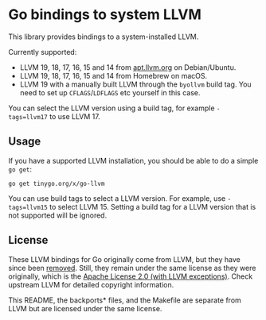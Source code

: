 # Go bindings to system LLVM

This library provides bindings to a system-installed LLVM.

Currently supported:

  * LLVM 19, 18, 17, 16, 15 and 14 from [apt.llvm.org](http://apt.llvm.org/) on Debian/Ubuntu.
  * LLVM 19, 18, 17, 16, 15 and 14 from Homebrew on macOS.
  * LLVM 19 with a manually built LLVM through the `byollvm` build tag. You
    need to set up `CFLAGS`/`LDFLAGS` etc yourself in this case.

You can select the LLVM version using a build tag, for example `-tags=llvm17`
to use LLVM 17.

## Usage

If you have a supported LLVM installation, you should be able to do a simple `go get`:

    go get tinygo.org/x/go-llvm

You can use build tags to select a LLVM version. For example, use `-tags=llvm15` to select LLVM 15. Setting a build tag for a LLVM version that is not supported will be ignored.

## License

These LLVM bindings for Go originally come from LLVM, but they have since been [removed](https://discourse.llvm.org/t/rfc-remove-the-go-bindings/65725). Still, they remain under the same license as they were originally, which is the [Apache License 2.0 (with LLVM exceptions)](http://releases.llvm.org/9.0.0/LICENSE.TXT). Check upstream LLVM for detailed copyright information.

This README, the backports\* files, and the Makefile are separate from LLVM but are licensed under the same license.
